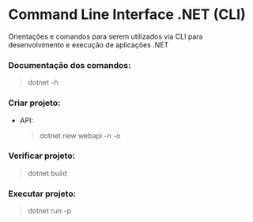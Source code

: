 # Command Line Interface .NET (CLI)
Orientações e comandos para serem utilizados via CLI para desenvolvimento e execução de aplicações .NET

### Documentação dos comandos:
> dotnet -h 

### Criar projeto:
- API:
  > dotnet new webapi -n <nome> -o <caminho>

### Verificar projeto:
> dotnet build <caminho>

### Executar projeto:
> dotnet run -p <caminho>